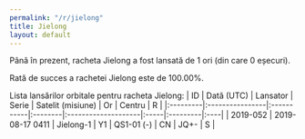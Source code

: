 ```yaml
---
permalink: "/r/jielong"
title: Jielong
layout: default
---
```


Până în prezent, racheta Jielong a fost lansată de 1 ori (din care 0 eșecuri).

Rată de succes a rachetei Jielong este de 100.00%.

Lista lansărilor orbitale pentru racheta Jielong:
| ID       | Dată (UTC)      | Lansator   | Serie   | Satelit (misiune)   | Or   | Centru   | R   |
|:---------|:----------------|:-----------|:--------|:--------------------|:-----|:---------|:----|
| 2019-052 | 2019-08-17 0411 | Jielong-1  | Y1      | QS1-01 (-)          | CN   | JQ+-     | S   |
